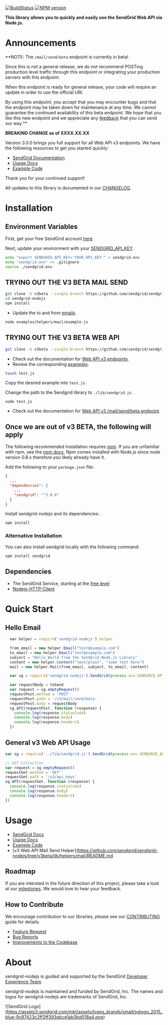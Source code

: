[![BuildStatus](https://travis-ci.org/sendgrid/sendgrid-nodejs.svg?branch=master)](https://travis-ci.org/sendgrid/sendgrid-nodejs)
[![NPM version](https://badge.fury.io/js/sendgrid.svg)](http://badge.fury.io/js/sendgrid)

**This library allows you to quickly and easily use the SendGrid Web API via Node.js.**

# Announcements

**NOTE: The `/mail/send/beta` endpoint is currently in beta!

Since this is not a general release, we do not recommend POSTing production level traffic through this endpoint or integrating your production servers with this endpoint.

When this endpoint is ready for general release, your code will require an update in order to use the official URI.

By using this endpoint, you accept that you may encounter bugs and that the endpoint may be taken down for maintenance at any time. We cannot guarantee the continued availability of this beta endpoint. We hope that you like this new endpoint and we appreciate any [feedback](dx+mail-beta@sendgrid.com) that you can send our way.**

**BREAKING CHANGE as of XXXX.XX.XX**

Version 3.0.0 brings you full support for all Web API v3 endpoints. We
have the following resources to get you started quickly:

-   [SendGrid
    Documentation](https://sendgrid.com/docs/API_Reference/Web_API_v3/index.html)
-   [Usage Docs](https://github.com/sendgrid/sendgrid-nodejs/blob/v3beta/USAGE.md)
-   [Example
    Code](https://github.com/sendgrid/sendgrid-nodejs/tree/v3beta/examples)

Thank you for your continued support!

All updates to this library is documented in our [CHANGELOG](https://github.com/sendgrid/sendgrid-nodejs/blob/v3beta/CHANGELOG.md).

# Installation

## Environment Variables

First, get your free SendGrid account [here](https://sendgrid.com/free?source=sendgrid-nodejs).

Next, update your environment with your [SENDGRID_API_KEY](https://app.sendgrid.com/settings/api_keys).

```bash
echo "export SENDGRID_API_KEY='YOUR_API_KEY'" > sendgrid.env
echo "sendgrid.env" >> .gitignore
source ./sendgrid.env
```

## TRYING OUT THE V3 BETA MAIL SEND

```bash
git clone -b v3beta --single-branch https://github.com/sendgrid/sendgrid-nodejs.git
cd sendgrid-nodejs
npm install
```

* Update the to and from [emails](https://github.com/sendgrid/sendgrid-nodejs/blob/v3beta/examples/helpers/mail/example.js#L4).

```bash
node examples/helpers/mail/example.js
```

## TRYING OUT THE V3 BETA WEB API

```bash
git clone -b v3beta --single-branch https://github.com/sendgrid/sendgrid-nodejs.git
```

* Check out the documentation for [Web API v3 endpoints](https://sendgrid.com/docs/API_Reference/Web_API_v3/index.html).
* Review the corresponding [examples](https://github.com/sendgrid/sendgrid-nodejs/blob/v3beta/examples).

```bash
touch test.js
```

Copy the desired example into `test.js`.

Change the path to the Sendgrid library to `./lib/sendgrid.js`.

```
node test.js
```

* Check out the documentation for [Web API v3 /mail/send/beta endpoint](https://sendgrid.com/docs/API_Reference/Web_API_v3/Mail/index.html).

## Once we are out of v3 BETA, the following will apply

The following recommended installation requires [npm](https://npmjs.org/). If you are unfamiliar with npm, see the [npm docs](https://npmjs.org/doc/). Npm comes installed with Node.js since node version 0.8.x therefore you likely already have it.

Add the following to your `package.json` file:

```json
{
  ...
  "dependencies": {
    ...
    "sendgrid": "^3.0.0"
  }
}
```

Install sendgrid-nodejs and its dependencies:

```bash
npm install
```

### Alternative Installation

You can also install sendgrid locally with the following command:

```bash
npm install sendgrid
```

## Dependencies

- The SendGrid Service, starting at the [free level](https://sendgrid.com/free?source=sendgrid-nodejs)
- [Nodejs-HTTP-Client](https://github.com/sendgrid/nodejs-http-client)

# Quick Start

## Hello Email

```javascript
  var helper = require('sendgrid-nodejs').helper

  from_email = new helper.Email("test@example.com")
  to_email = new helper.Email("test@example.com")
  subject = "Hello World from the SendGrid Node.js Library"
  content = new helper.Content("text/plain", "some text here")
  mail = new helper.Mail(from_email, subject, to_email, content)

  var sg = require('sendgrid-nodejs').SendGrid(process.env.SENDGRID_API_KEY)

  var requestBody = toSend
  var request = sg.emptyRequest()
  requestPost.method = 'POST'
  requestPost.path = '/v3/mail/send/beta'
  requestPost.body = requestBody
  sg.API(requestPost, function (response) {
    console.log(response.statusCode)
    console.log(response.body)
    console.log(response.headers)
  })
```

## General v3 Web API Usage

```javascript
var sg = require('../lib/sendgrid.js').SendGrid(process.env.SENDGRID_API_KEY)

// GET Collection
var request = sg.emptyRequest()
requestGet.method = 'GET'
requestGet.path = '/v3/api_keys'
sg.API(requestGet, function (response) {
  console.log(response.statusCode)
  console.log(response.body)
  console.log(response.headers)
})
```

# Usage

- [SendGrid Docs](https://sendgrid.com/docs/API_Reference/Web_API_v3/index.html)
- [Usage Docs](https://github.com/sendgrid/sendgrid-nodejs/blob/v3beta/USAGE.md)
- [Example Code](https://github.com/sendgrid/sendgrid-nodejs/tree/v3beta/examples)
- [v3 Web API Mail Send Helper](https://github.com/sendgrid/sendgrid-nodejs/tree/v3beta/lib/helpers/mail/README.md

## Roadmap

If you are intersted in the future direction of this project, please take a look at our [milestones](https://github.com/sendgrid/sendgrid-nodejs/milestones). We would love to hear your feedback.

## How to Contribute

We encourage contribution to our libraries, please see our [CONTRIBUTING](https://github.com/sendgrid/sendgrid-nodejs/tree/v3beta/CONTRIBUTING.md) guide for details.

* [Feature Request](https://github.com/sendgrid/sendgrid-nodejs/tree/v3beta/CONTRIBUTING.md#feature_request)
* [Bug Reports](https://github.com/sendgrid/sendgrid-nodejs/tree/v3beta/CONTRIBUTING.md#submit_a_bug_report)
* [Improvements to the Codebase](https://github.com/sendgrid/sendgrid-nodejs/tree/v3beta/CONTRIBUTING.md#improvements_to_the_codebase)

# About

sendgrid-nodejs is guided and supported by the SendGrid [Developer Experience Team](mailto:dx@sendgrid.com).

sendgrid-nodejs is maintained and funded by SendGrid, Inc. The names and logos for sendgrid-nodejs are trademarks of SendGrid, Inc.

![SendGrid Logo]
(https://assets3.sendgrid.com/mkt/assets/logos_brands/small/sglogo_2015_blue-9c87423c2ff2ff393ebce1ab3bd018a4.png)